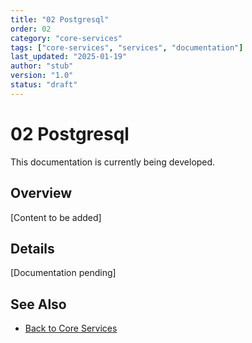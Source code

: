 ```yaml
---
title: "02 Postgresql"
order: 02
category: "core-services"
tags: ["core-services", "services", "documentation"]
last_updated: "2025-01-19"
author: "stub"
version: "1.0"
status: "draft"
---
```


# 02 Postgresql

This documentation is currently being developed.

## Overview

[Content to be added]

## Details

[Documentation pending]

## See Also

- [Back to Core Services](./README.md)
